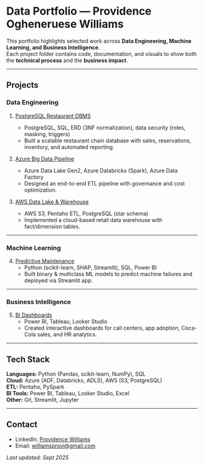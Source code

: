 # Data Portfolio — Providence Ogheneruese Williams

This portfolio highlights selected work across **Data Engineering, Machine Learning, and Business Intelligence**.  
Each project folder contains code, documentation, and visuals to show both the **technical process** and the **business impact**.  

---

## Projects

### Data Engineering
1. [PostgreSQL Restaurant DBMS](./postgresql-restaurant-dbms)  
   - PostgreSQL, SQL, ERD (3NF normalization), data security (roles, masking, triggers)  
   - Built a scalable restaurant chain database with sales, reservations, inventory, and automated reporting.

2. [Azure Big Data Pipeline](./azure-big-data-pipeline)  
   - Azure Data Lake Gen2, Azure Databricks (Spark), Azure Data Factory  
   - Designed an end-to-end ETL pipeline with governance and cost optimization.

3. [AWS Data Lake & Warehouse](./aws-data-warehouse)  
   - AWS S3, Pentaho ETL, PostgreSQL (star schema)  
   - Implemented a cloud-based retail data warehouse with fact/dimension tables.

---

### Machine Learning
4. [Predictive Maintenance](./predictive-maintenance)  
   - Python (scikit-learn, SHAP, Streamlit), SQL, Power BI  
   - Built binary & multiclass ML models to predict machine failures and deployed via Streamlit app.

---

### Business Intelligence
5. [BI Dashboards](./bi-dashboards)  
   - Power BI, Tableau, Looker Studio  
   - Created interactive dashboards for call centers, app adoption, Coca-Cola sales, and HR analytics.

---

## Tech Stack
**Languages:** Python (Pandas, scikit-learn, NumPy), SQL  
**Cloud:** Azure (ADF, Databricks, ADLS), AWS (S3, PostgreSQL)  
**ETL:** Pentaho, PySpark  
**BI Tools:** Power BI, Tableau, Looker Studio, Excel  
**Other:** Git, Streamlit, Jupyter  

---

## Contact
- LinkedIn: [Providence Williams](https://www.linkedin.com/in/providence-williams)  
- Email: williamsprovi@gmail.com  

_Last updated: Sept 2025_
